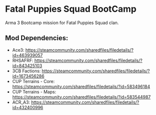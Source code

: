 # Fatal Puppies Squad BootCamp
Arma 3 Bootcamp mission for Fatal Puppies Squad clan.

## Mod Dependencies:
* Ace3: https://steamcommunity.com/sharedfiles/filedetails/?id=463939057
* RHSAFRF: https://steamcommunity.com/sharedfiles/filedetails/?id=843425103
* 3CB Factions: https://steamcommunity.com/sharedfiles/filedetails/?id=1673456286
* CUP Terrains - Core: https://steamcommunity.com/sharedfiles/filedetails/?id=583496184
* CUP Terrains - Maps: https://steamcommunity.com/sharedfiles/filedetails/?id=583544987
* ACR_A3: https://steamcommunity.com/sharedfiles/filedetails/?id=432400996
